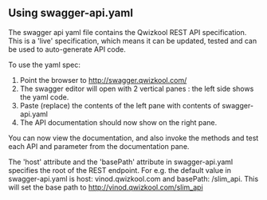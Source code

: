 ## Using swagger-api.yaml

The swagger api yaml file contains the Qwizkool REST API specification. 
This is a 'live' specification, which means it can be updated, tested and can be used to auto-generate API code.

To use the yaml spec:

1. Point the browser to http://swagger.qwizkool.com/
2. The swagger editor will open with 2 vertical panes : the left side shows the yaml code.
3. Paste (replace) the contents of the left pane with contents of swagger-api.yaml
4. The API documentation should now show on the right pane.

You can now view the documentation, and also invoke the methods and test each API and parameter from the documentation pane.

The 'host' attribute and the 'basePath' attribute in swagger-api.yaml specifies the root of the REST endpoint.
For e.g. the default value in swagger-api.yaml is host: vinod.qwizkool.com and basePath: /slim_api. This will set the base path 
to http://vinod.qwizkool.com/slim_api
